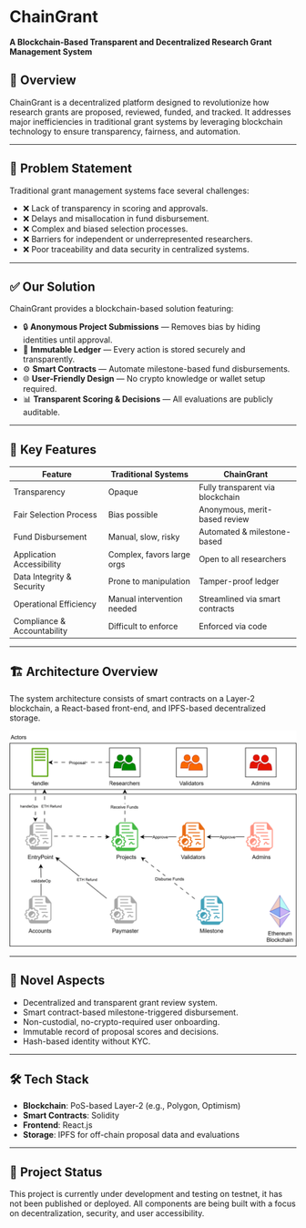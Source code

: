 # ChainGrant

**A Blockchain-Based Transparent and Decentralized Research Grant Management System**

## 🚀 Overview

ChainGrant is a decentralized platform designed to revolutionize how research grants are proposed, reviewed, funded, and tracked. It addresses major inefficiencies in traditional grant systems by leveraging blockchain technology to ensure transparency, fairness, and automation.

---

## 🧩 Problem Statement

Traditional grant management systems face several challenges:

- ❌ Lack of transparency in scoring and approvals.
- ❌ Delays and misallocation in fund disbursement.
- ❌ Complex and biased selection processes.
- ❌ Barriers for independent or underrepresented researchers.
- ❌ Poor traceability and data security in centralized systems.

---

## ✅ Our Solution

ChainGrant provides a blockchain-based solution featuring:

- 🔒 **Anonymous Project Submissions** — Removes bias by hiding identities until approval.
- 🔗 **Immutable Ledger** — Every action is stored securely and transparently.
- ⚙️ **Smart Contracts** — Automate milestone-based fund disbursements.
- 🌐 **User-Friendly Design** — No crypto knowledge or wallet setup required.
- 📊 **Transparent Scoring & Decisions** — All evaluations are publicly auditable.

---

## 🧠 Key Features

| Feature                          | Traditional Systems         | ChainGrant                      |
|----------------------------------|------------------------------|----------------------------------|
| Transparency                    | Opaque                       | Fully transparent via blockchain |
| Fair Selection Process          | Bias possible                | Anonymous, merit-based review    |
| Fund Disbursement               | Manual, slow, risky          | Automated & milestone-based     |
| Application Accessibility       | Complex, favors large orgs   | Open to all researchers         |
| Data Integrity & Security       | Prone to manipulation        | Tamper-proof ledger             |
| Operational Efficiency          | Manual intervention needed   | Streamlined via smart contracts |
| Compliance & Accountability     | Difficult to enforce         | Enforced via code               |

---

## 🏗️ Architecture Overview

The system architecture consists of smart contracts on a Layer-2 blockchain, a React-based front-end, and IPFS-based decentralized storage.

![ChainGrant Architecture](assets/Architecture.svg)

---

## 🧬 Novel Aspects

- Decentralized and transparent grant review system.
- Smart contract-based milestone-triggered disbursement.
- Non-custodial, no-crypto-required user onboarding.
- Immutable record of proposal scores and decisions.
- Hash-based identity without KYC.

---

## 🛠️ Tech Stack

- **Blockchain**: PoS-based Layer-2 (e.g., Polygon, Optimism)
- **Smart Contracts**: Solidity
- **Frontend**: React.js
- **Storage**: IPFS for off-chain proposal data and evaluations

---

## 📌 Project Status

This project is currently under development and testing on testnet, it has not been published or deployed. All components are being built with a focus on decentralization, security, and user accessibility.

<!-- 
## 📜 License

This project is intended for research and educational use. Final license will be determined upon public release.

--- -->
